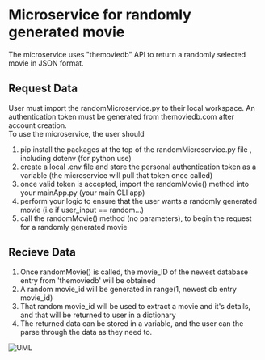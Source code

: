 # Microservice for randomly generated movie
The microservice uses "themoviedb" API to return a randomly selected movie in JSON format. 

## Request Data
User must import the randomMicroservice.py to their local workspace. An authentication token must be generated from themoviedb.com after account creation. <br/>
To use the microservice, the user should <br/>
  1) pip install the packages at the top of the randomMicroservice.py file , including dotenv (for python use) </br>
  2) create a local .env file and store the personal authentication token as a variable (the microservice will pull that token once called) </br>
  3) once valid token is accepted, import the randomMovie() method into your mainApp.py (your main CLI app) </br>
  4) perform your logic to ensure that the user wants a randomly generated movie (i.e if user_input == random...)  
  5) call the randomMovie() method (no parameters), to begin the request for a randomly generated movie </br>

## Recieve Data
  1) Once randomMovie() is called, the movie_ID of the newest database entry from 'themoviedb' will be obtained </br>
  2) A random movie_id will be generated in range(1, newest db entry movie_id) </br>
  3) That random movie_id will be used to extract a movie and it's details, and that will be returned to user in a dictionary </br> 
  4) The returned data can be stored in a variable, and the user can the parse through the data as they need to. </br>

![UML](https://github.com/lamphung1/cs361microservice/assets/114099999/b8529bf4-54ed-43bb-a3e4-ce7789e51893)

